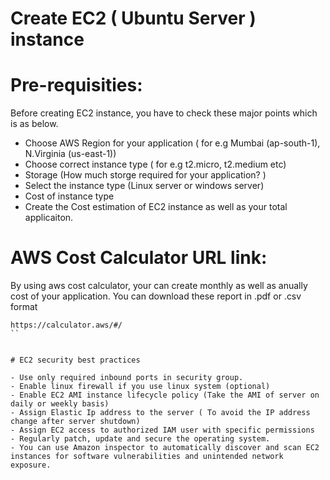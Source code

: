 #  Create EC2 ( Ubuntu Server ) instance

# Pre-requisities:
  Before creating EC2 instance, you have to check these major points which is as below.
  
- Choose AWS Region for your application ( for e.g Mumbai (ap-south-1), N.Virginia (us-east-1))
- Choose correct instance type ( for e.g t2.micro, t2.medium etc)
- Storage (How much storge required for your application? ) 
- Select the instance type (Linux server or windows server)
- Cost of instance type
- Create the Cost estimation of EC2 instance as well as your total applicaiton.

# AWS Cost Calculator URL link:
  By using aws cost calculator, your can create monthly as well as anually cost of your application.
  You can download these report in .pdf or .csv format
```
https://calculator.aws/#/
``


# EC2 security best practices

- Use only required inbound ports in security group.
- Enable linux firewall if you use linux system (optional)
- Enable EC2 AMI instance lifecycle policy (Take the AMI of server on daily or weekly basis)
- Assign Elastic Ip address to the server ( To avoid the IP address change after server shutdown)
- Assign EC2 access to authorized IAM user with specific permissions 
- Regularly patch, update and secure the operating system.
- You can use Amazon inspector to automatically discover and scan EC2 instances for software vulnerabilities and unintended network exposure.


